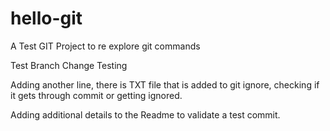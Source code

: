 # hello-git
A Test GIT Project to re explore git commands

Test Branch Change Testing

Adding another line, there is TXT file that is added to git ignore, checking if it gets through commit or getting ignored.

Adding additional details to the Readme to validate a test commit.
